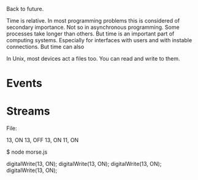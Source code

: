 



Back to future.


Time is relative. In most programming problems this is considered of secondary importance. Not so in asynchronous programming. Some processes take longer
than others. But time is an important part of computing systems. Especially for interfaces with users and with instable connections. But time can also

In Unix, most devices act a files too. You can read and write to them.



# Events



# Streams


File: 

  13, ON
  13, OFF
  13, ON
  11, ON


$ node morse.js


  digitalWrite(13, ON);
  digitalWrite(13, ON);
  digitalWrite(13, ON);
  digitalWrite(13, ON);

